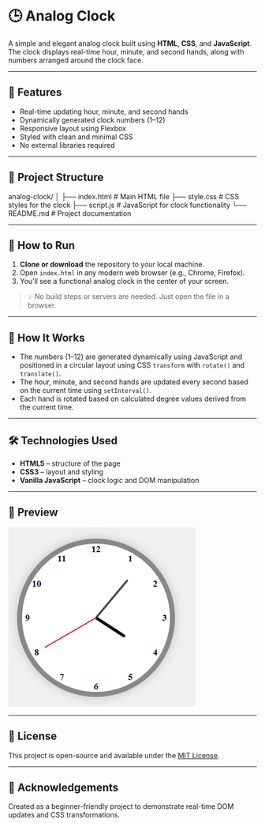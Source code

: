 # 🕒 Analog Clock

A simple and elegant analog clock built using **HTML**, **CSS**, and **JavaScript**. The clock displays real-time hour, minute, and second hands, along with numbers arranged around the clock face.

---

## 🌟 Features

- Real-time updating hour, minute, and second hands
- Dynamically generated clock numbers (1–12)
- Responsive layout using Flexbox
- Styled with clean and minimal CSS
- No external libraries required

---

## 📁 Project Structure

analog-clock/
│
├── index.html # Main HTML file
├── style.css # CSS styles for the clock
├── script.js # JavaScript for clock functionality
└── README.md # Project documentation


---

## 🚀 How to Run

1. **Clone or download** the repository to your local machine.
2. Open `index.html` in any modern web browser (e.g., Chrome, Firefox).
3. You’ll see a functional analog clock in the center of your screen.

> 💡 No build steps or servers are needed. Just open the file in a browser.

---

## 🧠 How It Works

- The numbers (1–12) are generated dynamically using JavaScript and positioned in a circular layout using CSS `transform` with `rotate()` and `translate()`.
- The hour, minute, and second hands are updated every second based on the current time using `setInterval()`.
- Each hand is rotated based on calculated degree values derived from the current time.

---

## 🛠 Technologies Used

- **HTML5** – structure of the page
- **CSS3** – layout and styling
- **Vanilla JavaScript** – clock logic and DOM manipulation

---

## 📸 Preview

![Analog Clock Preview](preview.png) <!-- Replace with actual screenshot if available -->

---

## 📄 License

This project is open-source and available under the [MIT License](LICENSE).

---

## 🙌 Acknowledgements

Created as a beginner-friendly project to demonstrate real-time DOM updates and CSS transformations.
